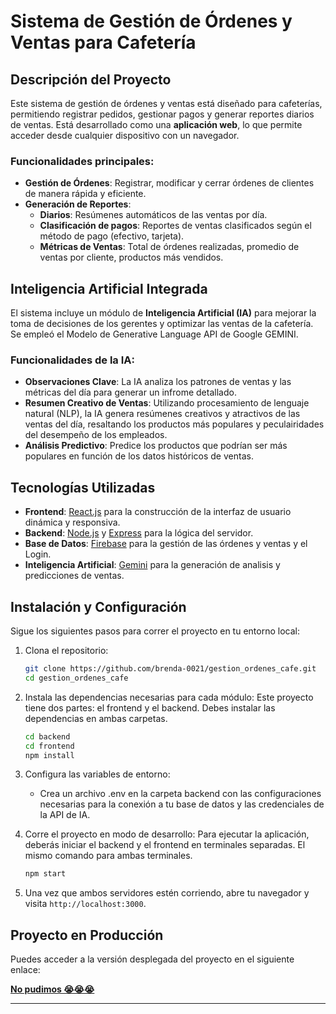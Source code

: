 # Sistema de Gestión de Órdenes y Ventas para Cafetería

## Descripción del Proyecto

Este sistema de gestión de órdenes y ventas está diseñado para cafeterías, permitiendo registrar pedidos, gestionar pagos y generar reportes diarios de ventas. Está desarrollado como una **aplicación web**, lo que permite acceder desde cualquier dispositivo con un navegador.

### Funcionalidades principales:

- **Gestión de Órdenes**: Registrar, modificar y cerrar órdenes de clientes de manera rápida y eficiente.
- **Generación de Reportes**:
  - **Diarios**: Resúmenes automáticos de las ventas por día.
  - **Clasificación de pagos**: Reportes de ventas clasificados según el método de pago (efectivo, tarjeta).
  - **Métricas de Ventas**: Total de órdenes realizadas, promedio de ventas por cliente, productos más vendidos.

## Inteligencia Artificial Integrada

El sistema incluye un módulo de **Inteligencia Artificial (IA)** para mejorar la toma de decisiones de los gerentes y optimizar las ventas de la cafetería. Se empleó el Modelo de Generative Language API de Google GEMINI.

### Funcionalidades de la IA:

- **Observaciones Clave**: La IA analiza los patrones de ventas y las métricas del día para generar un infrome detallado.
- **Resumen Creativo de Ventas**: Utilizando procesamiento de lenguaje natural (NLP), la IA genera resúmenes creativos y atractivos de las ventas del día, resaltando los productos más populares y peculairidades del desempeño de los empleados.
- **Análisis Predictivo**: Predice los productos que podrían ser más populares en función de los datos históricos de ventas.

## Tecnologías Utilizadas

- **Frontend**: [React.js](https://reactjs.org) para la construcción de la interfaz de usuario dinámica y responsiva.
- **Backend**: [Node.js](https://nodejs.org) y [Express](https://expressjs.com) para la lógica del servidor.
- **Base de Datos**: [Firebase](https://firebase.google.com/?hl=es-419) para la gestión de las órdenes y ventas y el Login.
- **Inteligencia Artificial**: [Gemini](https://gemini.google.com/?hl=es) para la generación de analisis y predicciones de ventas.

## Instalación y Configuración

Sigue los siguientes pasos para correr el proyecto en tu entorno local:

1. Clona el repositorio:

   ```bash
   git clone https://github.com/brenda-0021/gestion_ordenes_cafe.git
   cd gestion_ordenes_cafe
   ```

2. Instala las dependencias necesarias para cada módulo:
   Este proyecto tiene dos partes: el frontend y el backend. Debes instalar las dependencias en ambas carpetas.

   ```bash
   cd backend
   cd frontend
   npm install
   ```

3. Configura las variables de entorno:

   - Crea un archivo .env en la carpeta backend con las configuraciones necesarias para la conexión a tu base de datos y las credenciales de la API de IA.

4. Corre el proyecto en modo de desarrollo:
   Para ejecutar la aplicación, deberás iniciar el backend y el frontend en terminales separadas. El mismo comando para ambas terminales.

   ```bash
   npm start
   ```

5. Una vez que ambos servidores estén corriendo, abre tu navegador y visita `http://localhost:3000`.

## Proyecto en Producción

Puedes acceder a la versión desplegada del proyecto en el siguiente enlace:

[**No pudimos 😭😭😭**]()

---
